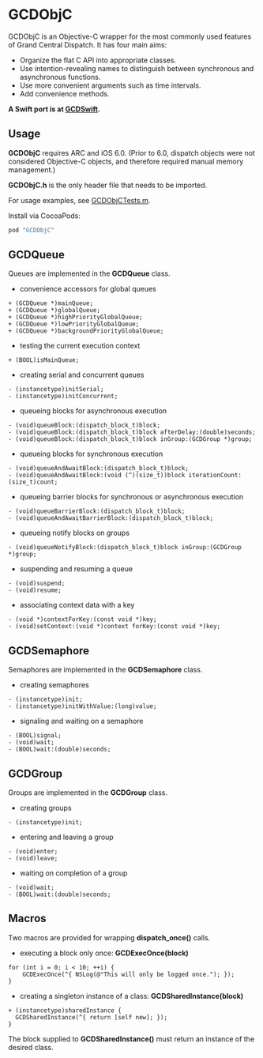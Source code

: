 # GCDObjC

GCDObjC is an Objective-C wrapper for the most commonly used features of Grand Central Dispatch.  It has four main aims:

* Organize the flat C API into appropriate classes.
* Use intention-revealing names to distinguish between synchronous and asynchronous functions. 
* Use more convenient arguments such as time intervals.
* Add convenience methods.

**A Swift port is at [GCDSwift](https://github.com/mjmsmith/gcdswift).**

## Usage

__GCDObjC__ requires ARC and iOS 6.0.  (Prior to 6.0, dispatch objects were not considered Objective-C objects, and therefore required manual memory management.)

__GCDObjC.h__ is the only header file that needs to be imported.

For usage examples, see [GCDObjCTests.m](https://github.com/mjmsmith/gcdobjc/blob/master/GCDObjCTests/GCDObjCTests.m).

Install via CocoaPods:

```ruby
pod "GCDObjC"
```

## GCDQueue

Queues are implemented in the __GCDQueue__ class.

* convenience accessors for global queues

```objc
+ (GCDQueue *)mainQueue;
+ (GCDQueue *)globalQueue;
+ (GCDQueue *)highPriorityGlobalQueue;
+ (GCDQueue *)lowPriorityGlobalQueue;
+ (GCDQueue *)backgroundPriorityGlobalQueue;
```

* testing the current execution context

```objc
+ (BOOL)isMainQueue;
```

* creating serial and concurrent queues

```objc
- (instancetype)initSerial;
- (instancetype)initConcurrent;
```

* queueing blocks for asynchronous execution

```objc
- (void)queueBlock:(dispatch_block_t)block;
- (void)queueBlock:(dispatch_block_t)block afterDelay:(double)seconds;
- (void)queueBlock:(dispatch_block_t)block inGroup:(GCDGroup *)group;
```

* queueing blocks for synchronous execution

```objc
- (void)queueAndAwaitBlock:(dispatch_block_t)block;
- (void)queueAndAwaitBlock:(void (^)(size_t))block iterationCount:(size_t)count;
```

* queueing barrier blocks for synchronous or asynchronous execution

```objc
- (void)queueBarrierBlock:(dispatch_block_t)block;
- (void)queueAndAwaitBarrierBlock:(dispatch_block_t)block;
```

* queueing notify blocks on groups

```objc
- (void)queueNotifyBlock:(dispatch_block_t)block inGroup:(GCDGroup *)group;
```

* suspending and resuming a queue

```objc
- (void)suspend;
- (void)resume;
```

* associating context data with a key

```objc
- (void *)contextForKey:(const void *)key;
- (void)setContext:(void *)context forKey:(const void *)key;
```

## GCDSemaphore

Semaphores are implemented in the __GCDSemaphore__ class.

* creating semaphores

```objc
- (instancetype)init;
- (instancetype)initWithValue:(long)value;
```

* signaling and waiting on a semaphore

```objc
- (BOOL)signal;
- (void)wait;
- (BOOL)wait:(double)seconds;
```

## GCDGroup

Groups are implemented in the __GCDGroup__ class.

* creating groups

```objc
- (instancetype)init;
```

* entering and leaving a group

```objc
- (void)enter;
- (void)leave;
```

* waiting on completion of a group

```objc
- (void)wait;
- (BOOL)wait:(double)seconds;
```

## Macros

Two macros are provided for wrapping __dispatch_once()__ calls.

* executing a block only once: __GCDExecOnce(block)__

```objc
for (int i = 0; i < 10; ++i) {
    GCDExecOnce(^{ NSLog(@"This will only be logged once."); });
}
```

* creating a singleton instance of a class: __GCDSharedInstance(block)__

```objc
+ (instancetype)sharedInstance {
  GCDSharedInstance(^{ return [self new]; });
}
```

The block supplied to __GCDSharedInstance()__ must return an instance of the desired class.
